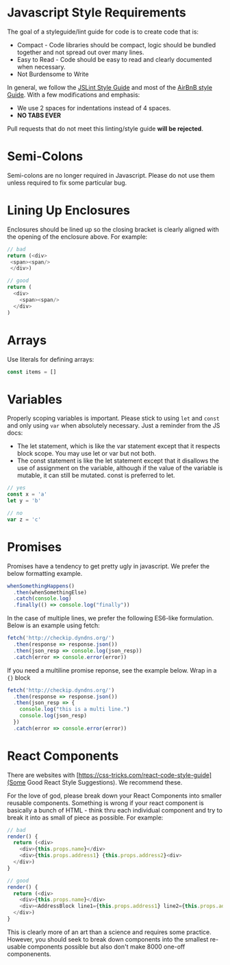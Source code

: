 Javascript Style Requirements
================

The goal of a styleguide/lint guide for code is to create code that is:

* Compact - Code libraries should be compact, logic should be bundled together and not spread out over many lines. 
* Easy to Read - Code should be easy to read and clearly documented when necessary.
* Not Burdensome to Write

In general, we follow the [JSLint Style Guide](http://www.jslint.com/help.html) and most of the [AirBnB style Guide](https://github.com/airbnb/javascript). With a few modifications and emphasis:
* We use 2 spaces for indentations instead of 4 spaces.
* **NO TABS EVER**

Pull requests that do not meet this linting/style guide **will be rejected**.


Semi-Colons
===================
Semi-colons are no longer required in Javascript. Please do not use them unless required to fix some particular bug.


Lining Up Enclosures
====================
Enclosures should be lined up so the closing bracket is clearly aligned with the opening of the enclosure above. For example:


```js
// bad
return (<div>
 <span><span/>
 </div>)

// good
return (
  <div>
    <span><span/>
  </div>
)
```


Arrays
===================
Use literals for defining arrays:

```js
const items = []
```


Variables
==================
Properly scoping variables is important. Please stick to using `let` and `const` and only using `var` when absolutely necessary. Just a reminder from the JS docs:

* The let statement, which is like the var statement except that it respects block scope. You may use let or var but not both.
* The const statement is like the let statement except that it disallows the use of assignment on the variable, although if the value of the variable is mutable, it can still be mutated. const is preferred to let.


```js
// yes
const x = 'a'
let y = 'b'

// no
var z = 'c'
```

Promises
=====================
Promises have a tendency to get pretty ugly in javascript. We prefer the below formatting example.

```js
whenSomethingHappens()
  .then(whenSomethingElse)
  .catch(console.log)
  .finally(() => console.log("finally"))
```

In the case of multiple lines, we prefer the following ES6-like formulation. Below is an example using fetch:

```js
fetch('http://checkip.dyndns.org/')
  .then(response => response.json())
  .then(json_resp => console.log(json_resp))
  .catch(error => console.error(error))
```
If you need a multiline promise reponse, see the example below. Wrap in a `{}` block
```js
fetch('http://checkip.dyndns.org/')
  .then(response => response.json())
  .then(json_resp => {
    console.log("this is a multi line.")
    console.log(json_resp)
  })
  .catch(error => console.error(error))
```


React Components
===================

There are websites with [https://css-tricks.com/react-code-style-guide](Some Good React Style Suggestions). We recommend these.

For the love of god, please break down your React Components into smaller reusable components. Something is wrong if your react component is basically a bunch of HTML - think thru each individual component and try to break it into as small of piece as possible. For example:

```js
// bad
render() {
  return (<div>
    <div>{this.props.name}</div>
    <div>{this.props.address1} {this.props.address2}<div>
  </div>)
}

// good
render() {
  return (<div>
    <div>{this.props.name}</div>
    <div><AddressBlock line1={this.props.address1} line2={this.props.address2} /></div>
  </div>)
}
```

This is clearly more of an art than a science and requires some practice. However, you should seek to break down components into the smallest re-usable components possible but also don't make 8000 one-off componenents.
